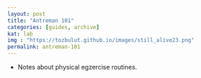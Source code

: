 ```yaml
---
layout: post
title: "Antreman 101"
categories: [guides, archive]
kat: lab
img : "https://tozbulut.github.io/images/still_alive23.png"
permalink: antreman-101
---
```


* Notes about physical egzercise routines.
